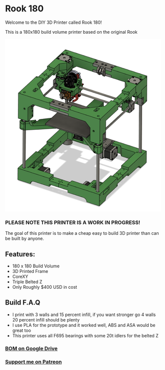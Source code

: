 # Rook 180
Welcome to the DIY 3D Printer called Rook 180!

This is a 180x180 build volume printer based on the original Rook

![image of Rook 3D Printer](Images/Cad_Image.png)

### PLEASE NOTE THIS PRINTER IS A WORK IN PROGRESS!

The goal of this printer is to make a cheap easy to build 3D printer than can be built by anyone.

## Features:

- 180 x 180 Build Volume
- 3D Printed Frame
- CoreXY
- Triple Belted Z
- Only Roughly $400 USD in cost

## Build F.A.Q

- I print with 3 walls and 15 percent infill, if you want stronger go 4 walls 20 percent infill should be plenty
- I use PLA for the prototype and it worked well, ABS and ASA would be great too
- This printer uses all F695 bearings with some 20t idlers for the belted Z

### [BOM on Google Drive](https://docs.google.com/spreadsheets/d/1l0jujA7NeqoZIqLFWoQa9GS_q04f8Wfkya9Il5d2ubA/edit#gid=0)

### [Support me on Patreon](https://www.patreon.com/rolohaun)
